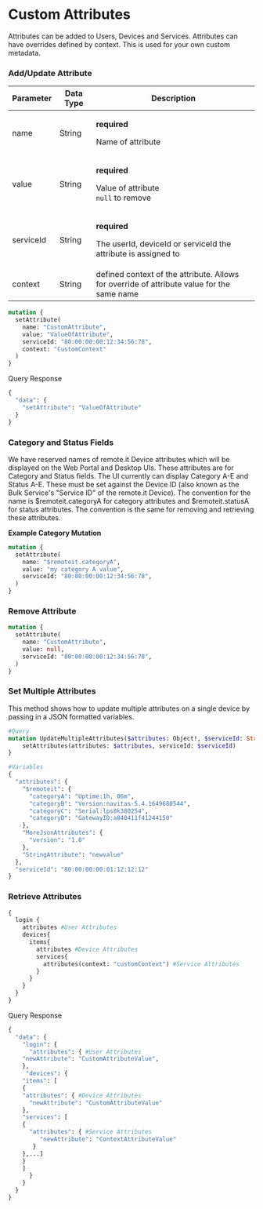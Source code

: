# Custom Attributes

Attributes can be added to Users, Devices and Services. Attributes can have overrides defined by context. This is used for your own custom metadata.&#x20;

### Add/Update Attribute

| Parameter | Data Type | Description                                                                                           |
| --------- | --------- | ----------------------------------------------------------------------------------------------------- |
| name      | String    | <p><strong>required</strong></p><p>Name of attribute</p>                                              |
| value     | String    | <p><strong>required</strong></p><p>Value of attribute <br><code>null</code> to remove</p>             |
| serviceId | String    | <p><strong>required</strong></p><p>The userId, deviceId or serviceId the attribute is assigned to</p> |
| context   | String    | defined context of the attribute. Allows for override of attribute value for the same name            |

```graphql
mutation {
  setAttribute(
    name: "CustomAttribute",
    value: "ValueOfAttribute",
    serviceId: "80:00:00:00:12:34:56:78",
    context: "CustomContext"
  )
}
```

Query Response

```graphql
{
  "data": {
    "setAttribute": "ValueOfAttribute"
  }
}
```

### Category and Status Fields

We have reserved names of remote.it Device attributes which will be displayed on the Web Portal and Desktop UIs. These attributes are for Category and Status fields. The UI currently can display Category A-E and Status A-E. These must be set against the Device ID (also known as the Bulk Service's "Service ID" of the remote.it Device). The convention for the name is $remoteit.categoryA for category attributes and $remoteit.statusA for status attributes. The convention is the same for removing and retrieving these attributes.

**Example Category Mutation**&#x20;

```graphql
mutation {
  setAttribute(
    name: "$remoteit.categoryA",
    value: "my category A value",
    serviceId: "80:00:00:00:12:34:56:78",
  )
}
```

### Remove Attribute

```graphql
mutation {
  setAttribute(
    name: "CustomAttribute",
    value: null,
    serviceId: "80:00:00:00:12:34:56:78",
  )
}
```

### Set Multiple Attributes

This method shows how to update multiple attributes on a single device by passing in a JSON formatted variables.

```graphql
#Query
mutation UpdateMultipleAttributes($attributes: Object!, $serviceId: String!) {
	setAttributes(attributes: $attributes, serviceId: $serviceId)
}

#Variables
{
  "attributes": {
    "$remoteit": {
      "categoryA": "Uptime:1h, 06m",
      "categoryB": "Version:navitas-5.4.1649680544",
      "categoryC": "Serial:lps8k380254",
      "categoryD": "GatewayID:a840411f41244150"
    },
    "MoreJsonAttributes": {
      "version": "1.0"
    },
    "StringAttribute": "newvalue"
  },
  "serviceId": "80:00:00:00:01:12:12:12"
}
```

### Retrieve Attributes

```graphql
{
  login {
    attributes #User Attributes
    devices{
      items{
        attributes #Device Attributes
        services{ 
          attributes(context: "customContext") #Service Attributes
        }
      }			
    }
  }
}
```

Query Response

```graphql
{
  "data": {
    "login": {
      "attributes": { #User Attributes
	"newAttribute": "CustomAttributeValue",
	},
     "devices": {
	"items": [
	{
	"attributes": { #Device Attributes
	  "newAttribute": "CustomAttributeValue"
	},
	"services": [
	{
	  "attributes": { #Service Attributes
	     "newAttribute": "ContextAttributeValue"
	   }
	},...]						
	}
	]
      }
    }
  }
}
```
